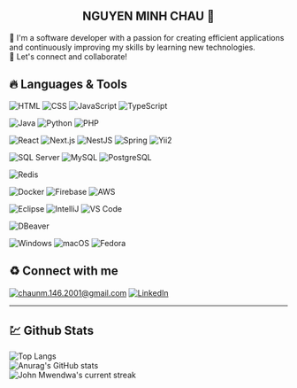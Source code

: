 <h2 align="center">NGUYEN MINH CHAU 👋</h2> 

<p>🌟 I'm a software developer with a passion for creating efficient applications and continuously improving my skills by learning new technologies. <br/> 🤝 Let's connect and collaborate!</p>

## <h2>🔥 Languages & Tools </h2>
![HTML](https://img.shields.io/badge/HTML-%23E34F26.svg?style=flat-square&logo=html5&logoColor=white)
![CSS](https://img.shields.io/badge/CSS-%231572B6.svg?style=flat-square&logo=css3&logoColor=white)
![JavaScript](https://img.shields.io/badge/JavaScript-%23F7DF1E.svg?style=flat-square&logo=javascript&logoColor=black)
![TypeScript](https://img.shields.io/badge/TypeScript-%232F74C0.svg?style=flat-square&logo=typescript&logoColor=white)

![Java](https://img.shields.io/badge/Java-%23E34F26.svg?style=flat-square&logo=openjdk&logoColor=white)
![Python](https://img.shields.io/badge/Python-%233572A5.svg?style=flat-square&logo=python&logoColor=white)
![PHP](https://img.shields.io/badge/PHP-%23777BB4.svg?style=flat-square&logo=php&logoColor=white)

![React](https://img.shields.io/badge/React-%2361DAFB.svg?style=flat-square&logo=react&logoColor=black)
![Next.js](https://img.shields.io/badge/Next.js-%23000000.svg?style=flat-square&logo=next.js&logoColor=white)
![NestJS](https://img.shields.io/badge/NestJS-%23E0234E.svg?style=flat-square&logo=nestjs&logoColor=white)
![Spring](https://img.shields.io/badge/Spring-%236DB33F.svg?style=flat-square&logo=spring&logoColor=white)
![Yii2](https://img.shields.io/badge/Yii2-%23D9534F.svg?style=flat-square&logo=Yii&logoColor=white)

![SQL Server](https://img.shields.io/badge/SQL%20Server-%234F5B93.svg?style=flat-square&logo=microsoftsqlserver&logoColor=white)
![MySQL](https://img.shields.io/badge/MySQL-%234479A1.svg?style=flat-square&logo=mysql&logoColor=white)
![PostgreSQL](https://img.shields.io/badge/PostgreSQL-%233C54A1.svg?style=flat-square&logo=postgresql&logoColor=white)

![Redis](https://img.shields.io/badge/Redis-%23DC382D.svg?style=flat-square&logo=redis&logoColor=white)

![Docker](https://img.shields.io/badge/Docker-%230db7ed.svg?style=flat-square&logo=docker&logoColor=white)
![Firebase](https://img.shields.io/badge/Firebase-%23FFCA28.svg?style=flat-square&logo=firebase&logoColor=black)
![AWS](https://img.shields.io/badge/Amazon%20AWS-%23232F3E.svg?style=flat-square&logo=amazonaws&logoColor=white)

![Eclipse](https://img.shields.io/badge/Eclipse-%234B8BBE.svg?style=flat-square&logo=eclipse&logoColor=white)
![IntelliJ](https://img.shields.io/badge/IntelliJ%20IDEA-%23000000.svg?style=flat-square&logo=intellijidea&logoColor=white)
![VS Code](https://img.shields.io/badge/VS%20Code-%23007ACC.svg?style=flat-square&logo=visual-studio-code&logoColor=white)

![DBeaver](https://img.shields.io/badge/DBeaver-%230C8DBA.svg?style=flat-square&logo=dbeaver&logoColor=white)

![Windows](https://img.shields.io/badge/Windows-%230078D4.svg?style=flat-square&logo=windows&logoColor=white)
![macOS](https://img.shields.io/badge/macOS-%23000000.svg?style=flat-square&logo=apple&logoColor=white)
![Fedora](https://img.shields.io/badge/Fedora-%234B8BBE.svg?style=flat-square&logo=fedora&logoColor=white)

## ♻️ Connect with me 
<a href="mailto:chaunm.146.2001@gmail.com" target="_blank"><img src="https://img.shields.io/badge/Gmail-D14836?style=for-the-badge&logo=gmail&logoColor=white" alt="chaunm.146.2001@gmail.com" title="chaunm.146.2001@gmail.com" align="center"/></a>
<a href="https://www.linkedin.com/in/nguyen-minh-chau-304a2b2b8/"><img src="https://img.shields.io/badge/LinkedIn-0077B5?style=for-the-badge&logo=linkedin&logoColor=white" alt="LinkedIn" title="LinkedIn" align="center"/></a>

<hr />

## 💹 Github Stats

![Top Langs](https://github-readme-stats.vercel.app/api/top-langs/?username=chau-nm&layout=compact&theme=dark) <br />
![Anurag's GitHub stats](https://github-readme-stats.vercel.app/api?username=chau-nm&show_icons=true&hide=issues&theme=dark) <br />
![John Mwendwa's current streak](https://streak-stats.demolab.com/?user=chau-nm&count_private=true&theme=dark)
